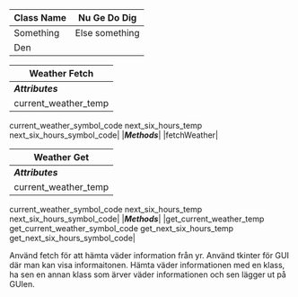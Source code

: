 |Class Name|Nu Ge Do Dig|
|---|---|
|Something| Else something |
|Den|


|Weather Fetch|
|---|
|***Attributes***|
|current_weather_temp 
current_weather_symbol_code
next_six_hours_temp
next_six_hours_symbol_code|
|***Methods***|
|fetchWeather|

|Weather Get|
|---|
|***Attributes***|
|current_weather_temp 
current_weather_symbol_code
next_six_hours_temp
next_six_hours_symbol_code|
|***Methods***|
|get_current_weather_temp
get_current_weather_symbol_code
get_next_six_hours_temp
get_next_six_hours_symbol_code|

Använd fetch för att hämta väder information från yr.
Använd tkinter för GUI där man kan visa informaitonen.
Hämta väder informationen med en klass, ha sen en annan
klass som ärver väder informationen och sen lägger ut
på GUIen.
